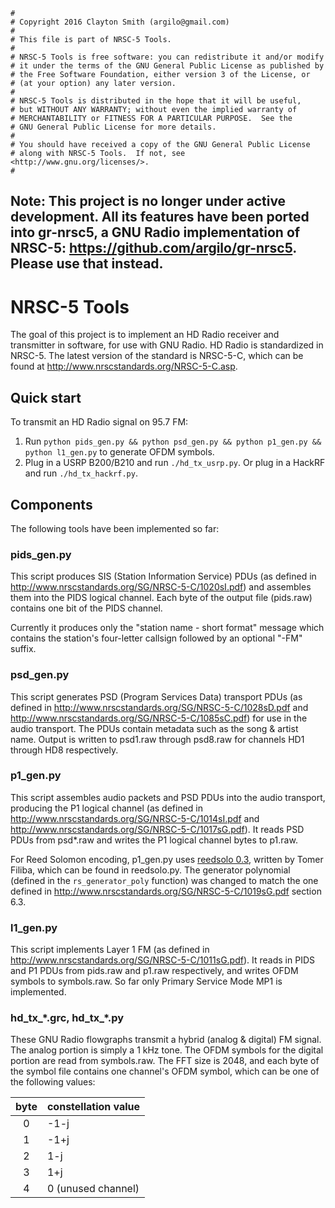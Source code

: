 ```
#
# Copyright 2016 Clayton Smith (argilo@gmail.com)
#
# This file is part of NRSC-5 Tools.
#
# NRSC-5 Tools is free software: you can redistribute it and/or modify
# it under the terms of the GNU General Public License as published by
# the Free Software Foundation, either version 3 of the License, or
# (at your option) any later version.
#
# NRSC-5 Tools is distributed in the hope that it will be useful,
# but WITHOUT ANY WARRANTY; without even the implied warranty of
# MERCHANTABILITY or FITNESS FOR A PARTICULAR PURPOSE.  See the
# GNU General Public License for more details.
#
# You should have received a copy of the GNU General Public License
# along with NRSC-5 Tools.  If not, see <http://www.gnu.org/licenses/>.
#
```

## Note: This project is no longer under active development. All its features have been ported into gr-nrsc5, a GNU Radio implementation of NRSC-5: https://github.com/argilo/gr-nrsc5. Please use that instead.

NRSC-5 Tools
============

The goal of this project is to implement an HD Radio receiver and transmitter in software, for use with GNU Radio. HD Radio is standardized in NRSC-5. The latest version of the standard is NRSC-5-C, which can be found at http://www.nrscstandards.org/NRSC-5-C.asp.

## Quick start

To transmit an HD Radio signal on 95.7 FM:

1. Run `python pids_gen.py && python psd_gen.py && python p1_gen.py && python l1_gen.py` to generate OFDM symbols.
1. Plug in a USRP B200/B210 and run `./hd_tx_usrp.py`. Or plug in a HackRF and run `./hd_tx_hackrf.py`.

## Components

The following tools have been implemented so far:

### pids_gen.py

This script produces SIS (Station Information Service) PDUs (as defined in http://www.nrscstandards.org/SG/NRSC-5-C/1020sI.pdf) and assembles them into the PIDS logical channel. Each byte of the output file (pids.raw) contains one bit of the PIDS channel.

Currently it produces only the "station name - short format" message which contains the station's four-letter callsign followed by an optional "-FM" suffix.

### psd_gen.py

This script generates PSD (Program Services Data) transport PDUs (as defined in http://www.nrscstandards.org/SG/NRSC-5-C/1028sD.pdf and http://www.nrscstandards.org/SG/NRSC-5-C/1085sC.pdf) for use in the audio transport. The PDUs contain metadata such as the song & artist name. Output is written to psd1.raw through psd8.raw for channels HD1 through HD8 respectively.

### p1_gen.py

This script assembles audio packets and PSD PDUs into the audio transport, producing the P1 logical channel (as defined in http://www.nrscstandards.org/SG/NRSC-5-C/1014sI.pdf and http://www.nrscstandards.org/SG/NRSC-5-C/1017sG.pdf). It reads PSD PDUs from psd*.raw and writes the P1 logical channel bytes to p1.raw.

For Reed Solomon encoding, p1_gen.py uses [reedsolo 0.3](https://pypi.python.org/pypi/reedsolo), written by Tomer Filiba, which can be found in reedsolo.py. The generator polynomial (defined in the `rs_generator_poly` function) was changed to match the one defined in http://www.nrscstandards.org/SG/NRSC-5-C/1019sG.pdf section 6.3.

### l1_gen.py

This script implements Layer 1 FM (as defined in http://www.nrscstandards.org/SG/NRSC-5-C/1011sG.pdf). It reads in PIDS and P1 PDUs from pids.raw and p1.raw respectively, and writes OFDM symbols to symbols.raw. So far only Primary Service Mode MP1 is implemented.

### hd\_tx\_\*.grc, hd\_tx\_\*.py

These GNU Radio flowgraphs transmit a hybrid (analog & digital) FM signal. The analog portion is simply a 1 kHz tone. The OFDM symbols for the digital portion are read from symbols.raw. The FFT size is 2048, and each byte of the symbol file contains one channel's OFDM symbol, which can be one of the following values:

| byte | constellation value |
|:----:|---------------------|
| 0    | -1-j                |
| 1    | -1+j                |
| 2    | 1-j                 |
| 3    | 1+j                 |
| 4    | 0 (unused channel)  |
